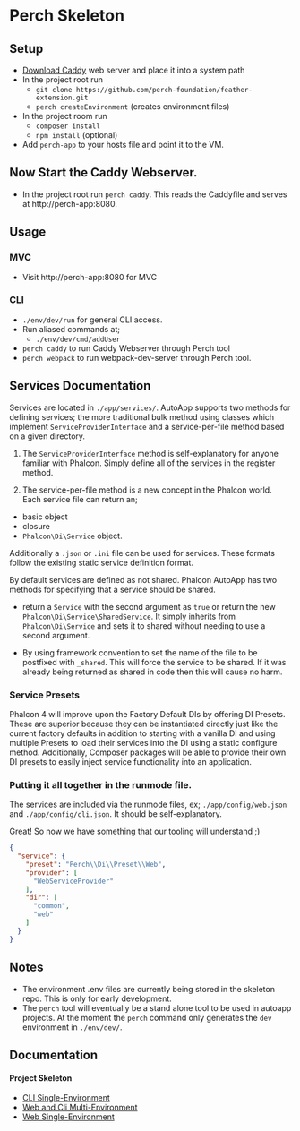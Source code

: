 # Perch Skeleton

## Setup

* [Download Caddy](https://caddyserver.com/download) web server and place it into a system path
* In the project root run
  * `git clone https://github.com/perch-foundation/feather-extension.git`
  * `perch createEnvironment` (creates environment files)
* In the project room run
  * `composer install`
  * `npm install` (optional)
* Add `perch-app` to your hosts file and point it to the VM.

## Now Start the Caddy Webserver.
* In the project root run `perch caddy`.  This reads the Caddyfile and serves at http://perch-app:8080.

## Usage

### MVC
* Visit http://perch-app:8080 for MVC

### CLI
  * `./env/dev/run` for general CLI access.
  * Run aliased commands at;
    * `./env/dev/cmd/addUser`
  * `perch caddy` to run Caddy Webserver through Perch tool
  * `perch webpack` to run webpack-dev-server through Perch tool.

## Services Documentation

Services are located in `./app/services/`.  AutoApp supports two methods for defining services; the more traditional bulk method using classes which implement `ServiceProviderInterface` and a service-per-file method based on a given directory.

1) The `ServiceProviderInterface` method is self-explanatory for anyone familiar with Phalcon.  Simply define all of the services in the register method.

2) The service-per-file method is a new concept in the Phalcon world.  Each service file can return an;
  * basic object
  * closure
  * `Phalcon\Di\Service` object.

Additionally a `.json` or `.ini` file can be used for services.  These formats follow the existing static service definition format.

By default services are defined as not shared.  Phalcon AutoApp has two methods for specifying that a service should be shared.

* return a `Service` with the second argument as `true` or return the new `Phalcon\Di\Service\SharedService`.  It simply inherits from `Phalcon\Di\Service` and sets it to shared without needing to use a second argument.

* By using framework convention to set the name of the file to be postfixed with `_shared`.  This will force the service to be shared.  If it was already being returned as shared in code then this will cause no harm.

### Service Presets

Phalcon 4 will improve upon the Factory Default DIs by offering DI Presets.  These are superior because they can be instantiated directly just like the current factory defaults in addition to starting with a vanilla DI and using multiple Presets to load their services into the DI using a static configure method.  Additionally, Composer packages will be able to provide their own DI presets to easily inject service functionality into an application.

### Putting it all together in the runmode file.

The services are included via the runmode files, ex; `./app/config/web.json` and `./app/config/cli.json`.  It should be self-explanatory.

Great!  So now we have something that our tooling will understand ;)

```json
{
  "service": {
    "preset": "Perch\\Di\\Preset\\Web",
    "provider": [
      "WebServiceProvider"
    ],
    "dir": [
      "common",
      "web"
    ]
  }
}
```

## Notes

* The environment .env files are currently being stored in the skeleton repo.  This is only for early development.
* The `perch` tool will eventually be a stand alone tool to be used in autoapp projects.  At the moment the `perch` command only generates the `dev` environment in `./env/dev/`.

## Documentation

#### Project Skeleton

* [CLI Single-Environment](https://github.com/perch-foundation/skeleton/blob/master/docs/dir_structure/cli_single_environment.md)
* [Web and Cli Multi-Environment](https://github.com/perch-foundation/skeleton/blob/master/docs/dir_structure/web_cli_multi_environment.md)
* [Web Single-Environment](https://github.com/perch-foundation/skeleton/blob/master/docs/dir_structure/web_single_environment.md)
